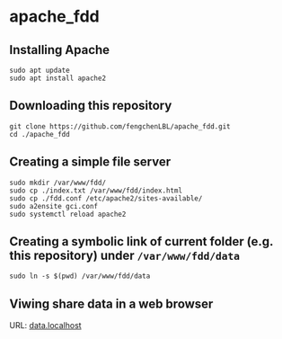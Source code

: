 # apache_fdd
## Installing Apache
```
sudo apt update
sudo apt install apache2
```

## Downloading this repository
```
git clone https://github.com/fengchenLBL/apache_fdd.git
cd ./apache_fdd
```

## Creating a simple file server
```
sudo mkdir /var/www/fdd/
sudo cp ./index.txt /var/www/fdd/index.html
sudo cp ./fdd.conf /etc/apache2/sites-available/
sudo a2ensite gci.conf
sudo systemctl reload apache2
```

## Creating a symbolic link of current folder (e.g. this repository) under `/var/www/fdd/data`
```
sudo ln -s $(pwd) /var/www/fdd/data
```
## Viwing share data in a web browser
URL: [data.localhost](http://data.localhost:8008)

